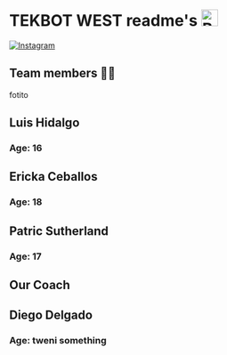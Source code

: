 # TEKBOT WEST readme's <img src="https://upload.wikimedia.org/wikipedia/commons/a/ab/Flag_of_Panama.svg" alt="Bandera de Panamá" width="30"/>

[![Instagram](https://img.shields.io/badge/Instagram-%23E9805F.svg?style=for-the-badge&logo=Instagram&logoColor=white)](https://www.instagram.com/tekbot_lab?utm_source=ig_web_button_share_sheet&igsh=ZDNlZDc0MzIxNw==)



## Team members 👨‍💻
fotito
## Luis Hidalgo
### Age: 16


## Ericka Ceballos
### Age: 18


## Patric Sutherland
### Age: 17

## Our Coach
## Diego Delgado
### Age: tweni something


